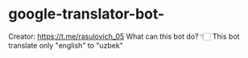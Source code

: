 # google-translator-bot-
Creator: https://t.me/rasulovich_05
What can this bot do? 👇🏻
This bot translate only "english" to "uzbek" 
